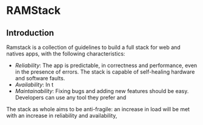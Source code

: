 # RAMStack
## Introduction

Ramstack is a collection of guidelines to build a full stack for web and natives apps, with the following characteristics:

 - *Reliability*: The app is predictable, in correctness and performance, even in the presence of errors. The stack is capable of self-healing hardware and software faults.
 - *Availability*:  In t 
 - *Maintainability*: Fixing bugs and adding new features should be easy. Developers can use any tool they prefer and  

The stack as whole aims to be anti-fragile: an increase in load will be met with an increase in reliability and availability, 
<!--stackedit_data:
eyJoaXN0b3J5IjpbLTQ0NTYxNjg3NCwtOTc3NDU2NDI2LDgxNz
MxMDAzNiwzMzY0MDc3OTcsLTIwMDQzNDA1OSwtMTg3NzU5NTI3
NV19
-->